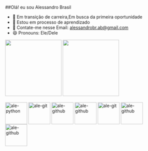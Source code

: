 ##Olá! eu sou Alessandro Brasil


- 🔭 Em transição de carreira,Em busca da primeira oportunidade 
- 🌱 Estou em processo de aprendizado  
- 💬 Contate-me nesse Email: alessandrobr.ab@gmail.com
- 😄 Pronouns: Ele/Dele
<div>
<img height="180em" src="https://github-readme-stats.vercel.app/api?username=alessandrobra&show_icons=true&theme=tokyonight&include_all_commits=true&count_private=true"/>
<img height="180em" src="https://github-readme-stats.vercel.app/api/top-langs/?username=alessandrobra&layout=compact&langs_count=16&theme=tokyonight"/>
</div>
<div style="display: inline_block"><br>
<img align="center" alt="ale-python" height="70" width"70" src="https://cdn.jsdelivr.net/gh/devicons/devicon/icons/python/python-original-wordmark.svg" />
<img align="center" alt="ale-git" height="70" width"70" src="https://cdn.jsdelivr.net/gh/devicons/devicon/icons/git/git-original.svg" />
<img align="center" alt="ale-github" height="70" width"70" src="https://cdn.jsdelivr.net/gh/devicons/devicon/icons/jupyter/jupyter-original-wordmark.svg"/>
<img align="center" alt="ale-github" height="70" width"70" src="https://devicon-website.vercel.app/api/postgresql/original.svg"></img>
<img  align="center" alt="ale-git" height="70" width"70" src="https://devicon-website.vercel.app/api/javascript/original.svg"></img>
<img align="center" alt="ale-github" height="70" width"70" src="https://devicon-website.vercel.app/api/css3/original.svg"></img>
<img align="center" alt="ale-github" height="70" width"70" src="https://devicon-website.vercel.app/api/html5/original.svg"></img>

</div>

##
          
          
          
          
          
          
          
          
